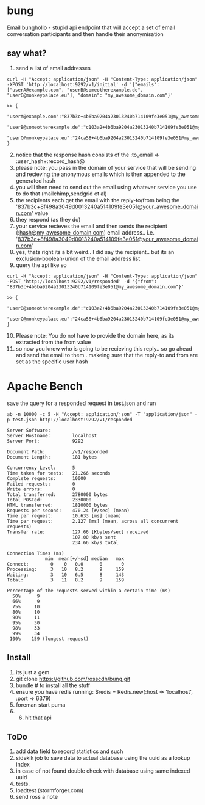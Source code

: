 bung
====

Email bungholio - stupid api endpoint that will accept a set of email conversation participants and then handle their anonymisation

say what?
---------

1. send a list of email addresses

```
curl -H "Accept: application/json" -H "Content-Type: application/json" -XPOST 'http://localhost:9292/v1/initial' -d '{"emails": ["userA@example.com", "userB@someotherexample.de", "userC@monkeypalace.eu"], "domain": "my_awesome_domain.com"}'

>> {
    "userA@example.com":"837b3c+4b6ba9204a23013240b714109fe3e051@my_awesome_domain.com",
    "userB@someotherexample.de":"c103a2+4b6ba9204a23013240b714109fe3e051@my_awesome_domain.com",
    "userC@monkeypalace.eu":"24ca58+4b6ba9204a23013240b714109fe3e051@my_awesome_domain.com"
}
```

2. notice that the response hash consists of the :to_email => :user_hash+:record_hash@
3. please note: you pass in the domain of your service that will be sending and recieving the anonymous emails which is then appended to the generated hash
4. you will then need to send out the email using whatever service you use to do that (mailchimp,sendgrid et al)
5. the recipients each get the email with the reply-to/from being the '837b3c+8f498a3049d0013240a514109fe3e051@your_awesome_domain.com' value
6. they respond (as they do)
7. your service recieves the email and then sends the recipient (:hash@my_awesome_domain.com) email address.. i.e. '837b3c+8f498a3049d0013240a514109fe3e051@your_awesome_domain.com'
8. yes, thats right its a bit weird.. I did say the recipient.. but its an exclusion-boolean-union of the email address list
9. query the api like so

```
curl -H "Accept: application/json" -H "Content-Type: application/json" -POST 'http://localhost:9292/v1/responded' -d '{"from": "837b3c+4b6ba9204a23013240b714109fe3e051@my_awesome_domain.com"}'

>> {
    "userB@someotherexample.de":"c103a2+4b6ba9204a23013240b714109fe3e051@my_awesome_domain.com",
    "userC@monkeypalace.eu":"24ca58+4b6ba9204a23013240b714109fe3e051@my_awesome_domain.com"
}
```


10. Please note: You do not have to provide the domain here, as its extracted from the from value
11. so now you know who is going to be recieving this reply.. so go ahead and send the email to them.. makeing sure that the reply-to and from are set as the specific user hash


Apache Bench
=====

save the query for a responded request in test.json and run

```
ab -n 10000 -c 5 -H "Accept: application/json" -T "application/json" -p test.json http://localhost:9292/v1/responded

Server Software:
Server Hostname:        localhost
Server Port:            9292

Document Path:          /v1/responded
Document Length:        181 bytes

Concurrency Level:      5
Time taken for tests:   21.266 seconds
Complete requests:      10000
Failed requests:        0
Write errors:           0
Total transferred:      2780000 bytes
Total POSTed:           2330000
HTML transferred:       1810000 bytes
Requests per second:    470.24 [#/sec] (mean)
Time per request:       10.633 [ms] (mean)
Time per request:       2.127 [ms] (mean, across all concurrent requests)
Transfer rate:          127.66 [Kbytes/sec] received
                        107.00 kb/s sent
                        234.66 kb/s total

Connection Times (ms)
              min  mean[+/-sd] median   max
Connect:        0    0   0.0      0       0
Processing:     3   10   8.2      9     159
Waiting:        3   10   6.5      8     143
Total:          3   11   8.2      9     159

Percentage of the requests served within a certain time (ms)
  50%      9
  66%      9
  75%     10
  80%     10
  90%     11
  95%     30
  98%     33
  99%     34
 100%    159 (longest request)
```

Install
-------

1. its just a gem
2. git clone https://github.com/rosscdh/bung.git
3. bundle # to install all the stuff
4. ensure you have redis running: $redis = Redis.new(:host => 'localhost', :port => 6379)
5. foreman start puma
6. 6. hit that api

ToDo
----

1. add data field to record statistics and such
2. sidekik job to save data to actual database using the uuid as a lookup index
3. in case of not found double check with database using same indexed uuid
4. tests.
5. loadtest (stormforger.com)
6. send ross a note
